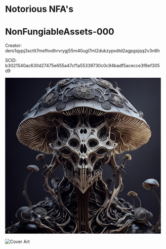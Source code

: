 # Notorious NFA's

# NonFungiableAssets-000

Creator: dero1qypj3sctlt7mefhvdhrvrygj55m40ugl7ml2dukzypxdtd2agpgsjqq2v3n6h

SCID: b3021540ac630d27475e655a47cf1a55339730c0c94badf5acecce3f8ef305d9

![Cover Art](https://github.com/Notoriousjoshyb/NonFungiableAssets-000/blob/main/NonFungiableAssets-000-IC.png?raw=true)


![Cover Art](https://github.com/Notoriousjoshyb/NonFungiableAssets-000/blob/main/NonFungiableAssets-CA.png?raw=true)
